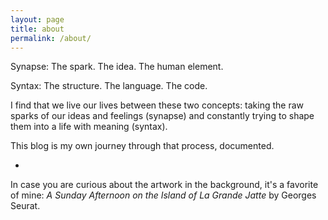 ```yaml
---
layout: page
title: about
permalink: /about/
---
```


Synapse: The spark. The idea. The human element.

Syntax: The structure. The language. The code.

I find that we live our lives between these two concepts: taking the raw sparks of our ideas and feelings (synapse) and constantly trying to shape them into a life with meaning (syntax).

This blog is my own journey through that process, documented.

-

In case you are curious about the artwork in the background, it's a favorite of mine: *A Sunday Afternoon on the Island of La Grande Jatte* by Georges Seurat.